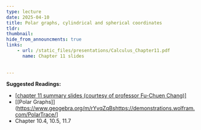 ```yaml
---
type: lecture
date: 2025-04-10
title: Polar graphs, cylindrical and spherical coordinates
tldr: 
thumbnail: 
hide_from_announcments: true
links: 
    - url: /static_files/presentations/Calculus_Chapter11.pdf
      name: Chapter 11 slides
      
      
---
```

**Suggested Readings:**
- [[chapter 11 summary slides (courtesy of professor Fu-Chuen Chang)]](/nsysu-calculus2/static_files/presentations/Chap11_Summary_Chinese.pdf)
- [[Polar Graphs]](https://www.geogebra.org/m/rYvqZqBshttps://demonstrations.wolfram.com/PolarTrace/]
- Chapter 10.4, 10.5, 11.7
